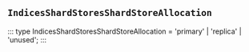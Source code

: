 ## `IndicesShardStoresShardStoreAllocation`
:::
type IndicesShardStoresShardStoreAllocation = 'primary' | 'replica' | 'unused';
:::
